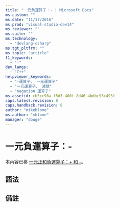 ```yaml
---
title: "一元負運算子：- | Microsoft Docs"
ms.custom: ""
ms.date: "11/17/2016"
ms.prod: "visual-studio-dev14"
ms.reviewer: ""
ms.suite: ""
ms.technology: 
  - "devlang-csharp"
ms.tgt_pltfrm: ""
ms.topic: "article"
f1_keywords: 
  - "-"
dev_langs: 
  - "C++"
helpviewer_keywords: 
  - "-運算子、 一元運算子"
  - "一元運算子、 減號"
  - "negation 運算子"
ms.assetid: cb5cc98a-f5d3-400f-8d46-4bdbc93c493f
caps.latest.revision: 8
caps.handback.revision: 8
author: "mikeblome"
ms.author: "mblome"
manager: "douge"
---
```

# 一元負運算子：-
本內容已移 [一元正和負運算子：\+ 和 \-](../Topic/Unary%20Plus%20and%20Negation%20Operators:%20+%20and%20-.md)。  
  
## 語法  
  
## 備註